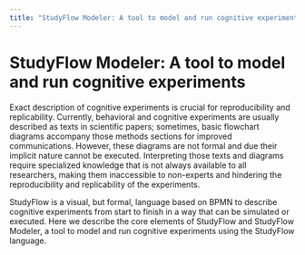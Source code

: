 ```yaml
---
title: "StudyFlow Modeler: A tool to model and run cognitive experiments"
---
```


# StudyFlow Modeler: A tool to model and run cognitive experiments

Exact description of cognitive experiments is crucial for reproducibility and replicability. Currently, behavioral and cognitive experiments are usually described as texts in scientific papers; sometimes, basic flowchart diagrams accompany those methods sections for improved communications. However, these diagrams are not formal and due their implicit nature cannot be executed. Interpreting those texts and diagrams require specialized knowledge that is not always available to all researchers, making them inaccessible to non-experts and hindering the reproducibility and replicability of the experiments.

StudyFlow is a visual, but formal, language based on BPMN to describe cognitive experiments from start to finish in a way that can be simulated or executed. Here we describe the core elements of StudyFlow and StudyFlow Modeler, a tool to model and run cognitive experiments using the StudyFlow language.
